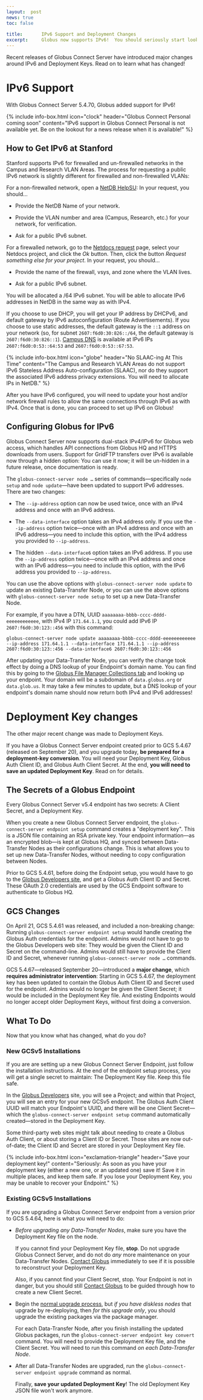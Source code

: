 ```yaml
---
layout:  post
news: true
toc: false
   
title:       IPv6 Support and Deployment Changes
excerpt:     Globus now supports IPv6!  You should seriously start looking at IPv6 support.  And there's a change in the deployment process.
---
```


Recent releases of Globus Connect Server have introduced major changes around
IPv6 and Deployment Keys.  Read on to learn what has changed!

# IPv6 Support

With Globus Connect Server 5.4.70, Globus added support for IPv6!  

{% include info-box.html
   icon="clock"
   header="Globus Connect Personal coming soon"
   content="IPv6 support in Globus Connect Personal is not available yet.  Be on the lookout for a news release when it is available!"
%}

## How to Get IPv6 at Stanford

Stanford supports IPv6 for firewalled and un-firewalled networks in the Campus
and Research VLAN Areas.  The process for requesting a public IPv6 network is
slightly different for firewalled and non-firewalled VLANs:

For a non-firewalled network, open a [NetDB
HelpSU](https://stanford.service-now.com/it_services?id=sc_cat_item&sys_id=9ec7c49613bce2008a9175c36144b03e):
In your request, you should…

* Provide the NetDB Name of your network.

* Provide the VLAN number and area (Campus, Research, etc.) for your network,
  for verification.

* Ask for a public IPv6 subnet.

For a firewalled network, go to the [Netdocs request](https://uit.stanford.edu/service/firewalls/tools) page, select your Netdocs project, and click the *Ok* button.  Then, click the button *Request something else for your project*.  In your request, you should…

* Provide the name of the firewall, vsys, and zone where the VLAN lives.

* Ask for a public IPv6 subnet.

You will be allocated a /64 IPv6 subnet.  You will be able to allocate IPv6
addresses in NetDB in the same way as with IPv4.

If you choose to use DHCP, you will get your IP address by DHCPv6, and default
gateway by IPv6 autoconfiguration (Route Advertisements).  If you choose to use
static addresses, the default gateway is the `::1` address on your network (so,
for subnet `2607:f6d0:30:826::/64`, the default gateway is
`2607:f6d0:30:826::1`).  [Campus
DNS](https://web.stanford.edu/group/networking/dist/sunet.reports/nameservers.txt)
is available at IPv6 IPs `2607:f6d0:0:53::64:53` and `2607:f6d0:0:53::67:53`.

{% include info-box.html
   icon="globe"
   header="No SLAAC-ing At This Time"
   content="The Campus and Research VLAN Areas do not support IPv6 Stateless Address Auto-configuration (SLAAC), nor do they support the associated IPv6 address privacy extensions.  You will need to allocate IPs in NetDB."
%}

After you have IPv6 configured, you will need to update your host and/or
network firewall rules to allow the same connections through IPv6 as with IPv4.
Once that is done, you can proceed to set up IPv6 on Globus!

## Configuring Globus for IPv6

Globus Connect Server now supports dual-stack IPv4/IPv6 for Globus web access,
which handles API connections from Globus HQ and HTTPS downloads from users.
Support for GridFTP transfers over IPv6 is available now through a hidden
option:  You can use it now; it will be un-hidden in a future release, once
documentation is ready.

The `globus-connect-server node …` series of commands—specifically `node setup`
and `node update`—have been updated to support IPv6 addresses.  There are
two changes:

* The `--ip-address` option can now be used twice, once with an IPv4
  address and once with an IPv6 address.

* The `--data-interface` option takes an IPv4 address only.  If you use the
  `--ip-address` option twice—once with an IPv4 address and once with an IPv6
  address—you need to include this option, with the IPv4 address you provided
  to `--ip-address`.

* The hidden `--data-interface6` option takes an IPv6 address.  If you use the
  `--ip-address` option twice—once with an IPv4 address and once with an IPv6
  address—you need to include this option, with the IPv6 address you provided
  to `--ip-address`.

You can use the above options with `globus-connect-server node update` to
update an existing Data-Transfer Node, or you can use the above options with
`globus-connect-server node setup` to set up a new Data-Transfer Node.

For example, if you have a DTN, UUID `aaaaaaaa-bbbb-cccc-dddd-eeeeeeeeeeee`,
with IPv4 IP `171.64.1.1`, you could add IPv6 IP `2607:f6d0:30:123::456` with
this command:

```
globus-connect-server node update aaaaaaaa-bbbb-cccc-dddd-eeeeeeeeeeee --ip-address 171.64.1.1 --data-interface 171.64.1.1 --ip-address 2607:f6d0:30:123::456 --data-interface6 2607:f6d0:30:123::456
```

After updating your Data-Transfer Node, you can verify the change took effect
by doing a DNS lookup of your Endpoint's domain name.  You can find this by
going to the [Globus File Manager Collections
tab](https://app.globus.org/file-manager/collections) and looking up your
endpoint.  Your domain will be a subdomain of `data.globus.org` or
`data.glob.us`.  It may take a few minutes to update, but a DNS lookup of your
endpoint's domain name should now return both IPv4 and IPv6 addresses!

# Deployment Key changes

The other major recent change was made to Deployment Keys.

If you have a Globus Connect Server endpoint created prior to GCS 5.4.67
(released on September 20), and you upgrade today, **be prepared for a
deployment-key conversion**.  You will need your Deployment Key, Globus Auth
Client ID, and Globus Auth Client Secret.  At the end, **you will need to save
an updated Deployment Key**.  Read on for details.

## The Secrets of a Globus Endpoint

Every Globus Connect Server v5.4 endpoint has two secrets: A Client Secret, and
a Deployment Key.

When you create a new Globus Connect Server endpoint, the
`globus-connect-server endpoint setup` command creates a "deployment key".
This is a JSON file containing an RSA private key.  Your endpoint
information—as an encrypted blob—is kept at Globus HQ, and synced between
Data-Transfer Nodes as their configurations change.  This is what allows you to
set up new Data-Transfer Nodes, without needing to copy configuration between
Nodes.

Prior to GCS 5.4.61, before doing the Endpoint setup, you would have to go to
the [Globus Developers site](https://app.globus.org/settings/developers), and
get a Globus Auth Client ID and Secret.  These OAuth 2.0 credentials are used
by the GCS Endpoint software to authenticate to Globus HQ.

## GCS Changes

On April 21, GCS 5.4.61 was released, and included a non-breaking change:
Running `globus-connect-server endpoint setup` would handle creating the
Globus Auth credentials for the endpoint.  Admins would not have to go to the
Globus Developers web site: They would be given the Client ID and Secret on the
command-line.  Admins would still have to provide
the Client ID and Secret, whenever running `globus-connect-server node …`
commands.

GCS 5.4.67—released September 20—introduced a **major change**, which
**requires administrator intervention**: Starting in GCS 5.4.67, the deployment
key has been updated to contain the Globus Auth Client ID and Secret used for
the endpoint.  Admins would no longer be given the Client Secret; it would be
included in the Deployment Key file.  And existing Endpoints would no longer
accept older Deployment Keys, without first doing a conversion.

## What To Do

Now that you know what has changed, what do you do?

### New GCSv5 Installations

If you are are setting up a new Globus Connect Server Endpoint, just follow the
installation instructions.  At the end of the endpoint setup process, you will
get a single secret to maintain: The Deployment Key file.  Keep this file
safe.

In the [Globus Developers](https://app.globus.org/settings/developers) site,
you will see a Project; and within that Project, you will see an entry for your
new GCSv5 endpoint.  The Globus Auth Client UUID will match your Endpoint's
UUID, and there will be one Client Secret—which the `globus-connect-server
endpoint setup` command automatically created—stored in the Deployment
Key.

Some third-party web sites might talk about needing to create a Globus Auth
Client, or about storing a Client ID or Secret.  Those sites are now
out-of-date; the Client ID and Secret are stored in your Deployment Key file.

{% include info-box.html
   icon="exclamation-triangle"
   header="Save your deployment key!"
   content="Seriously: As soon as you have your deployment key (either a new one, or an updated one) save it!  Save it in multiple places, and keep them safe.  If you lose your Deployment Key, you may be unable to recover your Endpoint."
%}

### Existing GCSv5 Installations

If you are upgrading a Globus Connect Server endpoint from a version prior to
GCS 5.4.64, here is what you will need to do:

* *Before upgrading any Data-Transfer Nodes*, make sure you have the Deployment
  Key file on the node.

  If you cannot find your Deployment Key file, **stop**.  Do not upgrade
  Globus Connect Server, and do not do *any* more maintenance on your
  Data-Transfer Nodes.  [Contact Globus](http://support.globus.org) immediately
  to see if it is possible to reconstruct your Deployment Key.

  Also, if you cannot find your Client Secret, stop.  Your Endpoint is not in
  danger, but you should still [Contact Globus](http://support.globus.org) to
  be guided through how to create a new Client Secret.

* Begin the [normal upgrade process](https://docs.globus.org/globus-connect-server/v5.4/#upgrading_globus_connect_server),
  but *if you have diskless nodes* that upgrade by re-deploying, then *for this
  upgrade only*, you should upgrade the existing packages via the package
  manager.

  For each Data-Transfer Node, after you finish installing the updated Globus
  packages, run the `globus-connect-server endpoint key convert` command.  You
  will need to provide the Deployment Key file, and the Client Secret.  You
  will need to run this command *on each Data-Transfer Node*.

* After all Data-Transfer Nodes are upgraded, run the `globus-connect-server
  endpoint upgrade` command as normal.

  Finally, **save your updated Deployment Key**!  The old Deployment Key JSON
  file won't work anymore.
